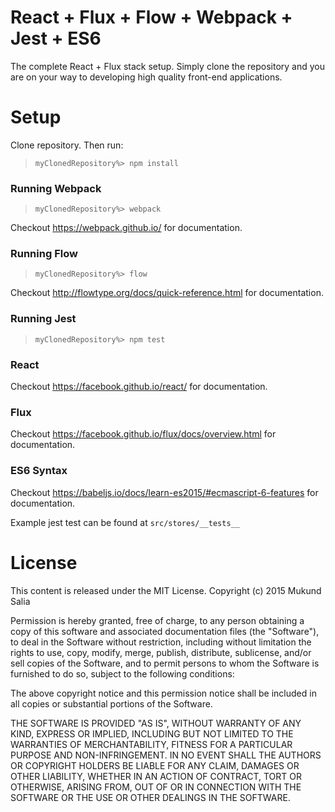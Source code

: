 # React + Flux + Flow + Webpack + Jest + ES6
The complete React + Flux stack setup. Simply clone the repository and you are on your way to developing high quality front-end applications.

# Setup
Clone repository. Then run:
> `myClonedRepository%> npm install`

### Running Webpack
> `myClonedRepository%> webpack`

Checkout https://webpack.github.io/ for documentation.

### Running Flow
> `myClonedRepository%> flow`

Checkout http://flowtype.org/docs/quick-reference.html for documentation.

### Running Jest
> `myClonedRepository%> npm test`

### React
Checkout https://facebook.github.io/react/ for documentation.

### Flux
Checkout https://facebook.github.io/flux/docs/overview.html for documentation.

### ES6 Syntax
Checkout https://babeljs.io/docs/learn-es2015/#ecmascript-6-features for documentation.

Example jest test can be found at `src/stores/__tests__`

# License
This content is released under the MIT License. Copyright (c) 2015 Mukund Salia

Permission is hereby granted, free of charge, to any person obtaining a copy
of this software and associated documentation files (the "Software"), to deal
in the Software without restriction, including without limitation the rights
to use, copy, modify, merge, publish, distribute, sublicense, and/or sell
copies of the Software, and to permit persons to whom the Software is
furnished to do so, subject to the following conditions:

The above copyright notice and this permission notice shall be included in
all copies or substantial portions of the Software.

THE SOFTWARE IS PROVIDED "AS IS", WITHOUT WARRANTY OF ANY KIND, EXPRESS OR
IMPLIED, INCLUDING BUT NOT LIMITED TO THE WARRANTIES OF MERCHANTABILITY,
FITNESS FOR A PARTICULAR PURPOSE AND NON-INFRINGEMENT. IN NO EVENT SHALL THE
AUTHORS OR COPYRIGHT HOLDERS BE LIABLE FOR ANY CLAIM, DAMAGES OR OTHER
LIABILITY, WHETHER IN AN ACTION OF CONTRACT, TORT OR OTHERWISE, ARISING FROM,
OUT OF OR IN CONNECTION WITH THE SOFTWARE OR THE USE OR OTHER DEALINGS IN
THE SOFTWARE.
